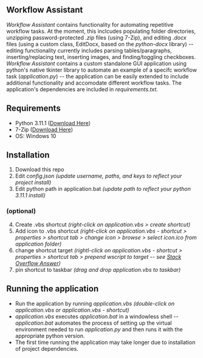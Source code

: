 ## Workflow Assistant
*Workflow Assistant* contains functionality for automating repetitive workflow tasks. At the moment, this inclcudes populating folder directories, unzipping password-protected *.zip* files (using 7-Zip), and editing *.docx* files (using a custom class, EditDocx, based on the *python-docx* library) -- editing functionality currently includes parsing tables/paragraphs, inserting/replacing text, inserting images, and finding/toggling checkboxes. *Workflow Assistant* contains a custom standalone GUI application using python's native tkinter library to automate an example of a specifc workflow task (*application.py*) -- the application can be easily extended to include additional functionality and accomodate different workflow tasks. The application's dependencies are included in *requirements.txt.*

## Requirements
- Python 3.11.1 ([Download Here](https://www.python.org/downloads/))
- 7-Zip ([Download Here](https://www.7-zip.org/download.html))
- OS: Windows 10

## Installation
1. Download this repo
2. Edit *config.json* *(update username, paths, and keys to reflect your project install)*
3. Edit python path in application.bat *(update path to reflect your python 3.11.1 install)*
### (optional)
4. Create .vbs shortcut *(right-click on application.vbs > create shortcut)*
5. Add icon to .vbs shortcut *(right-click on application.vbs - shortcut > properties > shortcut tab > change icon > browse > select icon.ico from application folder)*
6. change shortcut target *(rightl-click on application.vbs - shortcut > properties > shortcut tab > prepend wscript to target  -- see [Stack Overflow Answer](https://stackoverflow.com/questions/19318416/pin-a-shortcut-of-a-vbs-script-to-the-taskbar-w2008-server))*
7. pin shortcut to taskbar *(drag and drop application.vbs to taskbar)*

## Running the application
- Run the application by running *application.vbs* *(double-click on application.vbs or application.vbs  - shortcut)*
- *application.vbs* executes *application.bat* in a windowless shell -- *application.bat* automates the process of setting up the virtual environment needed to run *application.py* and then runs it with the appropriate python version.
- The first time running the application may take longer due to installation of project dependencies.
